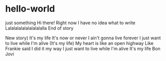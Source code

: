 # hello-world
just something
Hi there!
Right now I have no idea what to write
Lalalalalalalalalalalla
End of story

New story)
It's my life
It's now or never
I ain't gonna live forever
I just want to live while I'm alive
(It's my life)
My heart is like an open highway
Like Frankie said
I did it my way
I just want to live while I'm alive
It's my life
Bon Jovi
